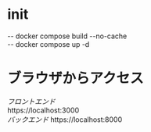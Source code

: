 # init  
 -- docker compose build --no-cache  
 -- docker compose up -d  

# ブラウザからアクセス
 *フロントエンド*  
  https://localhost:3000  
 *バックエンド*
  https://localhost:8000  
